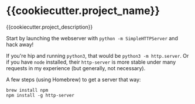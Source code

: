 # {{cookiecutter.project_name}}

{{cookiecutter.project_description}}

Start by launching the webserver with `python -m SimpleHTTPServer` and hack away!

If you're hip and running `python3`, that would be `python3 -m http.server`.
Or if you have `node` installed, their `http-server` is more stable under many requests in my experience (but generally, not necessary).

A few steps (using Homebrew) to get a server that way:

```
brew install npm
npm install -g http-server
```

